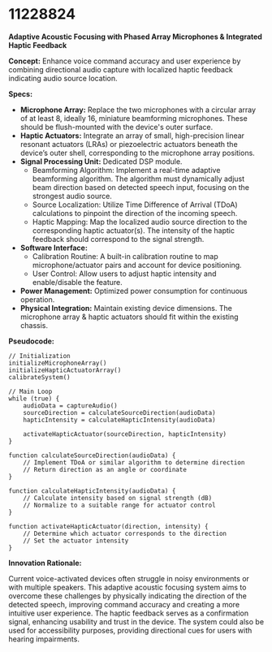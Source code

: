 # 11228824

**Adaptive Acoustic Focusing with Phased Array Microphones & Integrated Haptic Feedback**

**Concept:** Enhance voice command accuracy and user experience by combining directional audio capture with localized haptic feedback indicating audio source location.

**Specs:**

*   **Microphone Array:** Replace the two microphones with a circular array of at least 8, ideally 16, miniature beamforming microphones. These should be flush-mounted with the device's outer surface.
*   **Haptic Actuators:** Integrate an array of small, high-precision linear resonant actuators (LRAs) or piezoelectric actuators beneath the device’s outer shell, corresponding to the microphone array positions.
*   **Signal Processing Unit:** Dedicated DSP module.
    *   Beamforming Algorithm: Implement a real-time adaptive beamforming algorithm. The algorithm must dynamically adjust beam direction based on detected speech input, focusing on the strongest audio source.
    *   Source Localization: Utilize Time Difference of Arrival (TDoA) calculations to pinpoint the direction of the incoming speech.
    *   Haptic Mapping: Map the localized audio source direction to the corresponding haptic actuator(s). The intensity of the haptic feedback should correspond to the signal strength.
*   **Software Interface:**
    *   Calibration Routine: A built-in calibration routine to map microphone/actuator pairs and account for device positioning.
    *   User Control: Allow users to adjust haptic intensity and enable/disable the feature.
*   **Power Management:** Optimized power consumption for continuous operation.
*   **Physical Integration:** Maintain existing device dimensions. The microphone array & haptic actuators should fit within the existing chassis.

**Pseudocode:**

```
// Initialization
initializeMicrophoneArray()
initializeHapticActuatorArray()
calibrateSystem()

// Main Loop
while (true) {
    audioData = captureAudio()
    sourceDirection = calculateSourceDirection(audioData)
    hapticIntensity = calculateHapticIntensity(audioData)

    activateHapticActuator(sourceDirection, hapticIntensity)
}

function calculateSourceDirection(audioData) {
    // Implement TDoA or similar algorithm to determine direction
    // Return direction as an angle or coordinate
}

function calculateHapticIntensity(audioData) {
    // Calculate intensity based on signal strength (dB)
    // Normalize to a suitable range for actuator control
}

function activateHapticActuator(direction, intensity) {
    // Determine which actuator corresponds to the direction
    // Set the actuator intensity
}
```

**Innovation Rationale:**

Current voice-activated devices often struggle in noisy environments or with multiple speakers. This adaptive acoustic focusing system aims to overcome these challenges by physically indicating the direction of the detected speech, improving command accuracy and creating a more intuitive user experience. The haptic feedback serves as a confirmation signal, enhancing usability and trust in the device. The system could also be used for accessibility purposes, providing directional cues for users with hearing impairments.